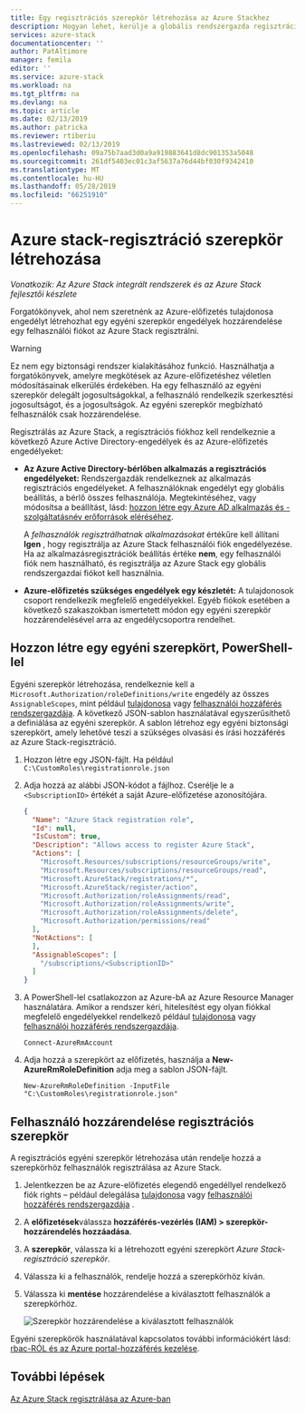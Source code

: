```yaml
---
title: Egy regisztrációs szerepkör létrehozása az Azure Stackhez
description: Hogyan lehet, kerülje a globális rendszergazda regisztrációs egyéni szerepkör létrehozása.
services: azure-stack
documentationcenter: ''
author: PatAltimore
manager: femila
editor: ''
ms.service: azure-stack
ms.workload: na
ms.tgt_pltfrm: na
ms.devlang: na
ms.topic: article
ms.date: 02/13/2019
ms.author: patricka
ms.reviewer: rtiberiu
ms.lastreviewed: 02/13/2019
ms.openlocfilehash: 09a75b7aad3d0a9a919883641d8dc901353a5048
ms.sourcegitcommit: 261df5403ec01c3af5637a76d44bf030f9342410
ms.translationtype: MT
ms.contentlocale: hu-HU
ms.lasthandoff: 05/28/2019
ms.locfileid: "66251910"
---
```

# <a name="create-a-registration-role-for-azure-stack"></a>Azure stack-regisztráció szerepkör létrehozása

*Vonatkozik: Az Azure Stack integrált rendszerek és az Azure Stack fejlesztői készlete*

Forgatókönyvek, ahol nem szeretnénk az Azure-előfizetés tulajdonosa engedélyt létrehozhat egy egyéni szerepkör engedélyek hozzárendelése egy felhasználói fiókot az Azure Stack regisztrálni.

> [!WARNING]
> Ez nem egy biztonsági rendszer kialakításához funkció. Használhatja a forgatókönyvek, amelyre megkötések az Azure-előfizetéshez véletlen módosításainak elkerülés érdekében. Ha egy felhasználó az egyéni szerepkör delegált jogosultságokkal, a felhasználó rendelkezik szerkesztési jogosultságot, és a jogosultságok. Az egyéni szerepkör megbízható felhasználók csak hozzárendelése.

Regisztrálás az Azure Stack, a regisztrációs fiókhoz kell rendelkeznie a következő Azure Active Directory-engedélyek és az Azure-előfizetés engedélyeket:

* **Az Azure Active Directory-bérlőben alkalmazás a regisztrációs engedélyeket:** Rendszergazdák rendelkeznek az alkalmazás regisztrációs engedélyeket. A felhasználóknak engedélyt egy globális beállítás, a bérlő összes felhasználója. Megtekintéséhez, vagy módosítsa a beállítást, lásd: [hozzon létre egy Azure AD alkalmazás és -szolgáltatásnév erőforrások eléréséhez](/azure/active-directory/develop/howto-create-service-principal-portal#required-permissions).

    A *felhasználók regisztrálhatnak alkalmazásokat* értékűre kell állítani **Igen** , hogy regisztrálja az Azure Stack felhasználói fiók engedélyezése. Ha az alkalmazásregisztrációk beállítás értéke **nem**, egy felhasználói fiók nem használható, és regisztrálja az Azure Stack egy globális rendszergazdai fiókot kell használnia.

* **Azure-előfizetés szükséges engedélyek egy készletét:** A tulajdonosok csoport rendelkezik megfelelő engedélyekkel. Egyéb fiókok esetében a következő szakaszokban ismertetett módon egy egyéni szerepkör hozzárendelésével arra az engedélycsoportra rendelhet.

## <a name="create-a-custom-role-using-powershell"></a>Hozzon létre egy egyéni szerepkört, PowerShell-lel

Egyéni szerepkör létrehozása, rendelkeznie kell a `Microsoft.Authorization/roleDefinitions/write` engedély az összes `AssignableScopes`, mint például [tulajdonosa](/azure/role-based-access-control/built-in-roles#owner) vagy [felhasználói hozzáférés rendszergazdája](/azure/role-based-access-control/built-in-roles#user-access-administrator). A következő JSON-sablon használatával egyszerűsíthető a definiálása az egyéni szerepkör. A sablon létrehoz egy egyéni biztonsági szerepkört, amely lehetővé teszi a szükséges olvasási és írási hozzáférés az Azure Stack-regisztráció.

1. Hozzon létre egy JSON-fájlt. Ha például  `C:\CustomRoles\registrationrole.json`
2. Adja hozzá az alábbi JSON-kódot a fájlhoz. Cserélje le a `<SubscriptionID>` értékét a saját Azure-előfizetése azonosítójára.

    ```json
    {
      "Name": "Azure Stack registration role",
      "Id": null,
      "IsCustom": true,
      "Description": "Allows access to register Azure Stack",
      "Actions": [
        "Microsoft.Resources/subscriptions/resourceGroups/write",
        "Microsoft.Resources/subscriptions/resourceGroups/read",
        "Microsoft.AzureStack/registrations/*",
        "Microsoft.AzureStack/register/action",
        "Microsoft.Authorization/roleAssignments/read",
        "Microsoft.Authorization/roleAssignments/write",
        "Microsoft.Authorization/roleAssignments/delete",
        "Microsoft.Authorization/permissions/read"
      ],
      "NotActions": [
      ],
      "AssignableScopes": [
        "/subscriptions/<SubscriptionID>"
      ]
    }
    ```

3. A PowerShell-lel csatlakozzon az Azure-bA az Azure Resource Manager használatára. Amikor a rendszer kéri, hitelesítést egy olyan fiókkal megfelelő engedélyekkel rendelkező például [tulajdonosa](/azure/role-based-access-control/built-in-roles#owner) vagy [felhasználói hozzáférés rendszergazdája](/azure/role-based-access-control/built-in-roles#user-access-administrator).

    ```azurepowershell
    Connect-AzureRmAccount
    ```

4. Adja hozzá a szerepkört az előfizetés, használja a **New-AzureRmRoleDefinition** adja meg a sablon JSON-fájlt.

    ``` azurepowershell
    New-AzureRmRoleDefinition -InputFile "C:\CustomRoles\registrationrole.json"
    ```

## <a name="assign-a-user-to-registration-role"></a>Felhasználó hozzárendelése regisztrációs szerepkör

A regisztrációs egyéni szerepkör létrehozása után rendelje hozzá a szerepkörhöz felhasználók regisztrálása az Azure Stack.

1. Jelentkezzen be az Azure-előfizetés elegendő engedéllyel rendelkező fiók rights – például delegálása [tulajdonosa](/azure/role-based-access-control/built-in-roles#owner) vagy [felhasználói hozzáférés rendszergazdája](/azure/role-based-access-control/built-in-roles#user-access-administrator) .
2. A **előfizetések**válassza **hozzáférés-vezérlés (IAM) > szerepkör-hozzárendelés hozzáadása**.
3. A **szerepkör**, válassza ki a létrehozott egyéni szerepkört *Azure Stack-regisztráció szerepkör*.
4. Válassza ki a felhasználók, rendelje hozzá a szerepkörhöz kíván.
5. Válassza ki **mentése** hozzárendelése a kiválasztott felhasználók a szerepkörhöz.

    ![Szerepkör hozzárendelése a kiválasztott felhasználók](media/azure-stack-registration-role/assign-role.png)

Egyéni szerepkörök használatával kapcsolatos további információkért lásd: [rbac-RÓL és az Azure portal-hozzáférés kezelése](/azure/role-based-access-control/role-assignments-portal).

## <a name="next-steps"></a>További lépések

[Az Azure Stack regisztrálása az Azure-ban](azure-stack-registration.md)

